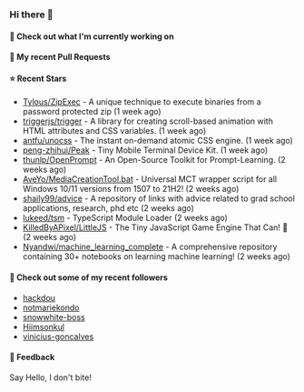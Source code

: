 ### Hi there 👋

#### 👷 Check out what I'm currently working on

#### 🔨 My recent Pull Requests


#### ⭐ Recent Stars

- [Tylous/ZipExec](https://github.com/Tylous/ZipExec) - A unique technique to execute binaries from a password protected zip (1 week ago)
- [triggerjs/trigger](https://github.com/triggerjs/trigger) - A library for creating scroll-based animation with HTML attributes and CSS variables. (1 week ago)
- [antfu/unocss](https://github.com/antfu/unocss) - The instant on-demand atomic CSS engine. (1 week ago)
- [peng-zhihui/Peak](https://github.com/peng-zhihui/Peak) - Tiny Mobile Terminal Device Kit. (1 week ago)
- [thunlp/OpenPrompt](https://github.com/thunlp/OpenPrompt) - An Open-Source Toolkit for Prompt-Learning. (2 weeks ago)
- [AveYo/MediaCreationTool.bat](https://github.com/AveYo/MediaCreationTool.bat) - Universal MCT wrapper script for all Windows 10/11 versions from 1507 to 21H2! (2 weeks ago)
- [shaily99/advice](https://github.com/shaily99/advice) - A repository of links with advice related to grad school applications, research, phd etc (2 weeks ago)
- [lukeed/tsm](https://github.com/lukeed/tsm) - TypeScript Module Loader (2 weeks ago)
- [KilledByAPixel/LittleJS](https://github.com/KilledByAPixel/LittleJS) - The Tiny JavaScript Game Engine That Can! 🚂 (2 weeks ago)
- [Nyandwi/machine_learning_complete](https://github.com/Nyandwi/machine_learning_complete) - A comprehensive repository containing 30&#43; notebooks on learning machine learning! (2 weeks ago)

#### 👯 Check out some of my recent followers

- [hackdou](https://github.com/hackdou)
- [notmariekondo](https://github.com/notmariekondo)
- [snowwhite-boss](https://github.com/snowwhite-boss)
- [Hiimsonkul](https://github.com/Hiimsonkul)
- [vinicius-goncalves](https://github.com/vinicius-goncalves)

#### 💬 Feedback

Say Hello, I don't bite!